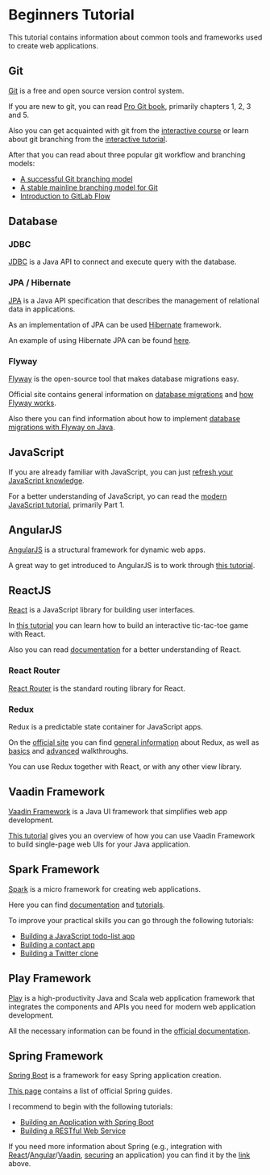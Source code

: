 # Beginners Tutorial

This tutorial contains information about common tools and frameworks used to create web applications.

## Git

[Git](https://git-scm.com/) is a free and open source version control system.

If you are new to git, you can read [Pro Git book](https://git-scm.com/book/en/v2), primarily chapters 1, 2, 3 and 5.

Also you can get acquainted with git from the [interactive course](https://try.github.io) or learn about git branching from the [interactive tutorial](https://learngitbranching.js.org/). 

After that you can read about three popular git workflow and branching models:

* [A successful Git branching model](http://nvie.com/posts/a-successful-git-branching-model/)
* [A stable mainline branching model for Git](http://www.bitsnbites.eu/a-stable-mainline-branching-model-for-git/)
* [Introduction to GitLab Flow](https://docs.gitlab.com/ee/workflow/gitlab_flow.html)

## Database

### JDBC

[JDBC](https://en.wikipedia.org/wiki/Java_Database_Connectivity) is a Java API to connect and execute query with the database.

### JPA / Hibernate

[JPA](https://en.wikipedia.org/wiki/Java_Persistence_API) is a Java API specification that describes the management of relational data in applications.

As an implementation of JPA can be used [Hibernate](http://hibernate.org/) framework. 

An example of using Hibernate JPA can be found [here](http://tomee.apache.org/examples-trunk/jpa-hibernate/README.html). 

### Flyway

[Flyway](https://flywaydb.org/getstarted/) is the open-source tool that makes database migrations easy.

Official site contains general information on [database migrations](https://flywaydb.org/getstarted/why) and [how Flyway works](https://flywaydb.org/getstarted/how).

Also there you can find information about how to implement [database migrations with Flyway on Java](https://flywaydb.org/getstarted/java).

## JavaScript

If you are already familiar with JavaScript, you can just [refresh your JavaScript knowledge](https://developer.mozilla.org/en-US/docs/Web/JavaScript/A_re-introduction_to_JavaScript).

For a better understanding of JavaScript, yo can read the [modern JavaScript tutorial](https://javascript.info/), primarily Part 1.

## AngularJS

[AngularJS](https://angularjs.org/) is a structural framework for dynamic web apps.

A great way to get introduced to AngularJS is to work through [this tutorial](https://docs.angularjs.org/tutorial).

## ReactJS

[React](https://reactjs.org/) is a JavaScript library for building user interfaces.

In [this tutorial](https://reactjs.org/tutorial/tutorial.html) you can learn how to build an interactive tic-tac-toe game with React.

Also you can read [documentation](https://reactjs.org/docs) for a better understanding of React.

### React Router

[React Router](https://reacttraining.com/react-router/) is the standard routing library for React.

### Redux

Redux is a predictable state container for JavaScript apps.

On the [official site](https://redux.js.org/) you can find [general information](https://redux.js.org/introduction) about Redux, as well as [basics](https://redux.js.org/basics) and [advanced](https://redux.js.org/advanced) walkthroughs.

You can use Redux together with React, or with any other view library.

## Vaadin Framework

[Vaadin Framework](https://vaadin.com/framework) is a Java UI framework that simplifies web app development.

[This tutorial](https://vaadin.com/docs/v8/framework/tutorial.html) gives you an overview of how you can use Vaadin Framework to build single-page web UIs for your Java application.

## Spark Framework

[Spark](http://sparkjava.com/) is a micro framework for creating web applications.

Here you can find [documentation](http://sparkjava.com/documentation) and [tutorials](http://sparkjava.com/tutorials/).

To improve your practical skills you can go through the following tutorials:

* [Building a JavaScript todo-list app](http://sparkjava.com/tutorials/ajax-without-writing-javascript)
* [Building a contact app](http://sparkjava.com/tutorials/cloud-contact-app)
* [Building a Twitter clone](http://sparkjava.com/tutorials/twitter-clone)

## Play Framework

[Play](https://www.playframework.com/) is a high-productivity Java and Scala web application framework that integrates the components and APIs you need for modern web application development.

All the necessary information can be found in the [official documentation](https://www.playframework.com/documentation/1.4.x/home).

## Spring Framework

[Spring Boot](https://projects.spring.io/spring-boot/) is a framework for easy Spring application creation.

[This page](https://spring.io/guides) contains a list of official Spring guides.

I recommend to begin with the following tutorials:

* [Building an Application with Spring Boot](https://spring.io/guides/gs/spring-boot/)
* [Building a RESTful Web Service](https://spring.io/guides/gs/rest-service/)

If you need more information about Spring (e.g., integration with [React](https://spring.io/guides/tutorials/react-and-spring-data-rest/)/[Angular](https://spring.io/guides/gs/consuming-rest-angularjs/)/[Vaadin](https://spring.io/guides/gs/crud-with-vaadin/), [securing](https://spring.io/guides/topicals/spring-security-architecture/) an application) you can find it by the [link](https://spring.io/guides) above.

